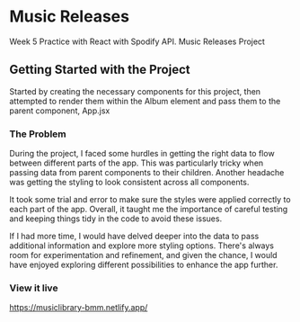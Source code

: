 # Music Releases

Week 5
Practice with React with Spodify API.
Music Releases Project

## Getting Started with the Project

Started by creating the necessary components for this project, then attempted to render them within the Album element and pass them to the parent component, App.jsx

### The Problem

During the project, I faced some hurdles in getting the right data to flow between different parts of the app. This was particularly tricky when passing data from parent components to their children. Another headache was getting the styling to look consistent across all components.

It took some trial and error to make sure the styles were applied correctly to each part of the app. Overall, it taught me the importance of careful testing and keeping things tidy in the code to avoid these issues.

If I had more time, I would have delved deeper into the data to pass additional information and explore more styling options. There's always room for experimentation and refinement, and given the chance, I would have enjoyed exploring different possibilities to enhance the app further.

### View it live

https://musiclibrary-bmm.netlify.app/

